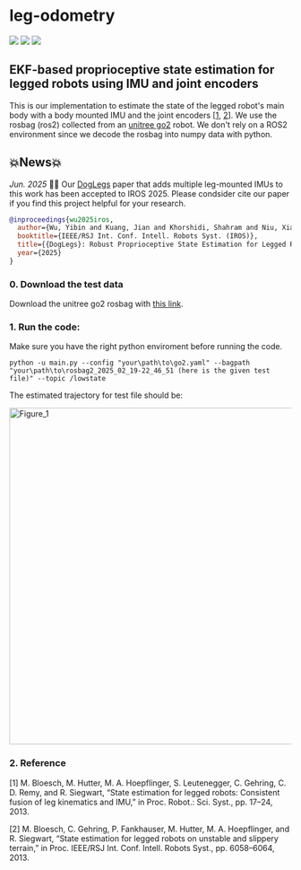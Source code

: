# leg-odometry
<p align="left">
<a href="https://arxiv.org/pdf/2503.04580"><img src="https://img.shields.io/badge/arXiv-0078D6" /></a>
<a href="https://github.com/YibinWu/leg-odometry"><img src="https://img.shields.io/badge/python-DD78D6" /></a>
<a href="https://docs.ros.org/en/foxy/index.html"><img src="https://img.shields.io/badge/ROS2-FCC624" /></a>
</p>

## EKF-based proprioceptive state estimation for legged robots using IMU and joint encoders
This is our implementation to estimate the state of the legged robot's main body with a body mounted IMU and the joint encoders [[1](#2-reference), [2](#2-reference)]. We use the rosbag (ros2) collected from an [unitree go2](https://github.com/unitreerobotics/unitree_ros2) robot. We don't rely on a ROS2 environment since we decode the rosbag into numpy data with python.

## 💥News💥
*Jun. 2025* :tada::tada: Our [DogLegs](https://arxiv.org/pdf/2503.04580) paper that adds multiple leg-mounted IMUs to this work has been accepted to IROS 2025. Please condsider cite our paper if you find this project helpful for your research.

```bibtex
@inproceedings{wu2025iros,
  author={Wu, Yibin and Kuang, Jian and Khorshidi, Shahram and Niu, Xiaoji and Klingbeil, Lasse and Bennewitz, Maren and Kuhlmann, Heiner},
  booktitle={IEEE/RSJ Int. Conf. Intell. Robots Syst. (IROS)}, 
  title={{DogLegs}: Robust Proprioceptive State Estimation for Legged Robots Using Multiple Leg-Mounted IMUs}, 
  year={2025}
}
```

### 0. Download the test data

Download the unitree go2 rosbag with [this link](https://github.com/YibinWu/leg-odometry/releases/tag/test_v1.0).


### 1. Run the code:

Make sure you have the right python enviroment before running the code.

```
python -u main.py --config "your\path\to\go2.yaml" --bagpath "your\path\to\rosbag2_2025_02_19-22_46_51 (here is the given test file)" --topic /lowstate
```

The estimated trajectory for test file should be:

<img width="600" height="600" alt="Figure_1" src="https://github.com/user-attachments/assets/5e6b3e12-aabd-4f6f-8c71-4b553476a118" />


### 2. Reference
[1] M. Bloesch, M. Hutter, M. A. Hoepflinger, S. Leutenegger, C. Gehring, C. D. Remy, and R. Siegwart, “State estimation for legged robots: Consistent fusion of leg kinematics and IMU,” in Proc. Robot.: Sci. Syst., pp. 17–24, 2013.

[2] M. Bloesch, C. Gehring, P. Fankhauser, M. Hutter, M. A. Hoepflinger, and R. Siegwart, “State estimation for legged robots on unstable and slippery terrain,” in Proc. IEEE/RSJ Int. Conf. Intell. Robots Syst., pp. 6058–6064, 2013.